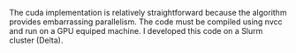 The cuda implementation is relatively straightforward because the algorithm provides embarrassing parallelism. The code must be compiled using nvcc and run on a GPU equiped machine. I developed this code on a Slurm cluster (Delta).

